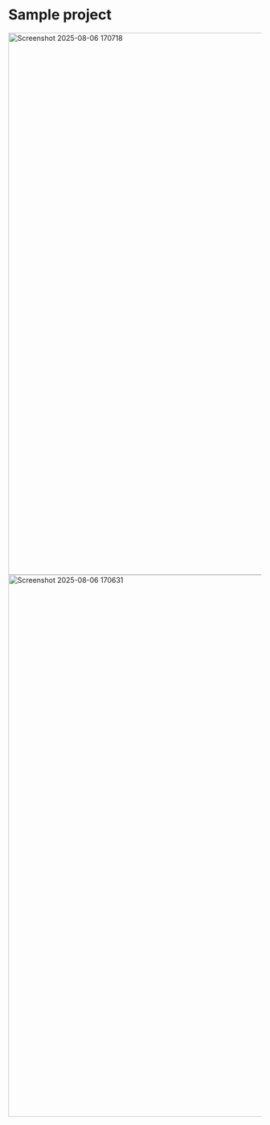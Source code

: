 # Sample project
<img width="1920" height="1080" alt="Screenshot 2025-08-06 170718" src="https://github.com/user-attachments/assets/d3a627fb-2096-4f7c-bf22-cd353544624c" />
<img width="1920" height="1080" alt="Screenshot 2025-08-06 170631" src="https://github.com/user-attachments/assets/df293d57-852e-4007-8424-d084edd5a463" />
